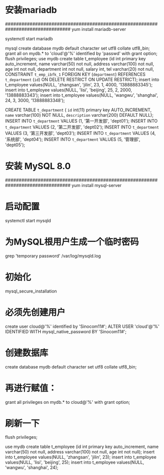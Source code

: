 # 安装mariadb
################################################################################
yum install mariadb-server

systemctl start mariadb

mysql
create database mydb default character set utf8 collate utf8_bin;
grant all on mydb.* to 'cloud'@'%' identified by 'passwd' with grant option;
flush privileges;
use mydb
create table t_employee 
(id int primary key auto_increment, 
name varchar(50) not null, 
address varchar(100) not null,
age int not null,
department int not null,
salary int,
tel varchar(20) not null,
CONSTRAINT `t_emp_ibfk_1` FOREIGN KEY (`department`) REFERENCES `t_department` (`id`) ON DELETE RESTRICT ON UPDATE RESTRICT);
insert into t_employee values(NULL, 'zhangsan', 'jilin', 23, 1, 4000, '13888883345');
insert into t_employee values(NULL, 'lisi', 'beijing', 25, 2, 2000, '13888883343');
insert into t_employee values(NULL, 'wangwu', 'shanghai', 24, 3, 3000, '13888883348');

CREATE TABLE `t_department`  (
`id` int(11) primary key AUTO_INCREMENT,
`name` varchar(100) NOT NULL,
`description` varchar(200) DEFAULT NULL);
INSERT INTO `t_department` VALUES (1, '第一开发部', 'dept01');
INSERT INTO `t_department` VALUES (2, '第二开发部', 'dept02');
INSERT INTO `t_department` VALUES (3, '第三开发部', 'dept03');
INSERT INTO `t_department` VALUES (4, '系统部', 'dept04');
INSERT INTO `t_department` VALUES (5, '管理部', 'dept05');

# 安装 MySQL 8.0
################################################################################
yum install mysql-server

# 启动配置
systemctl start mysqld 

# 为MySQL根用户生成一个临时密码
grep 'temporary password' /var/log/mysqld.log

# 初始化
mysql_secure_installation

# 必须先创建用户
create user cloud@'%' identified by 'Sinocom11#';
ALTER USER 'cloud'@'%' IDENTIFIED WITH mysql_native_password BY 'Sinocom11#';

# 创建数据库
create database mydb default character set utf8 collate utf8_bin;

# 再进行赋值：
grant all privileges on mydb.* to cloud@'%' with grant option;

# 刷新一下
flush privileges;

use mydb
create table t_employee 
(id int primary key auto_increment, 
name varchar(50) not null, 
address varchar(100) not null,
age int not null);
insert into t_employee values(NULL, 'zhangsan', 'jilin', 23);
insert into t_employee values(NULL, 'lisi', 'beijing', 25);
insert into t_employee values(NULL, 'wangwu', 'shanghai', 24);
